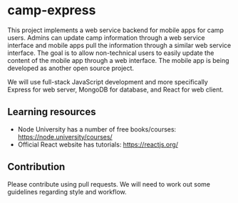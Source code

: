 # camp-express

This project implements a web service backend for mobile apps for camp users.
Admins can update camp information through a web service interface and mobile
apps pull the information through a similar web service interface. The goal is
to allow non-technical users to easily update the content of the mobile app
through a web interface. The mobile app is being developed as another open
source project.

We will use full-stack JavaScript development and more specifically Express for
web server, MongoDB for database, and React for web client.

## Learning resources
* Node University has a number of free books/courses: https://node.university/courses/
* Official React website has tutorials: https://reactjs.org/

## Contribution
Please contribute using pull requests. We will need to work out some guidelines
regarding style and workflow.
